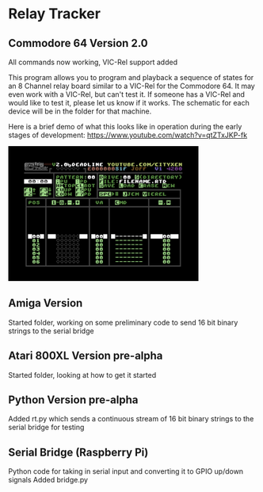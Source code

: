 # Relay Tracker

## Commodore 64 Version 2.0

All commands now working, VIC-Rel support added

This program allows you to program and playback a sequence of states for an 8 Channel relay board similar to a VIC-Rel for the Commodore 64. It may even work with a VIC-Rel, but can't test it. If someone has a VIC-Rel and would like to test it, please let us know if it works. The schematic for each device will be in the folder for that machine.

Here is a brief demo of what this looks like in operation during the early stages of development: https://www.youtube.com/watch?v=qtZTxJKP-fk

![C64Version](https://github.com/cityxen/RelayTracker/blob/master/commodore64/screenshots/relay_tracker-image-actual-v2.0-1-tn.png)

## Amiga Version

Started folder, working on some preliminary code to send 16 bit binary strings to the serial bridge

## Atari 800XL Version pre-alpha

Started folder, looking at how to get it started

## Python Version pre-alpha

Added rt.py which sends a continuous stream of 16 bit binary strings to the serial bridge for testing

## Serial Bridge (Raspberry Pi)

Python code for taking in serial input and converting it to GPIO up/down signals
Added bridge.py
